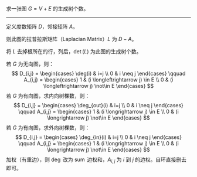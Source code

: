 求一张图 $G = V + E$ 的生成树个数。

---

定义度数矩阵 $D$，邻接矩阵 $A$。

则此图的拉普拉斯矩阵（Laplacian Matrix）$L$ 为 $D-A$。

将 $L$ 去掉根所在的行，列后，$\det(L)$ 为此图的生成树个数。 



若 $G$ 为无向图，则：
$$
D_{i,j} = \begin{cases}
\deg(i) & i=j \\
0 & i \neq j
\end{cases}
\qquad
A_{i,j} = \begin{cases}
1 & (i \longleftrightarrow j) \in E \\
0 & (i \longleftrightarrow j) \not\in E
\end{cases}
$$
若 $G$ 为有向图，求内向树棵数，则：
$$
D_{i,j} = \begin{cases}
\deg_{out}(i) & i=j \\
0 & i \neq j
\end{cases}
\qquad
A_{i,j} = \begin{cases}
1 & (i \longrightarrow j) \in E \\
0 & (i \longrightarrow j) \not\in E
\end{cases}
$$
若 $G$ 为有向图，求外向树棵数，则：
$$
D_{i,j} = \begin{cases}
\deg_{in}(i) & i=j \\
0 & i \neq j
\end{cases}
\qquad
A_{i,j} = \begin{cases}
1 & (i \longrightarrow j) \in E \\
0 & (i \longrightarrow j) \not\in E
\end{cases}
$$
加权（有重边），则 $\deg$ 改为 $\operatorname{sum}$ 边权和，$A_{i,j}$ 为 $i$ 到 $j$ 的边权。自环直接删去即可。